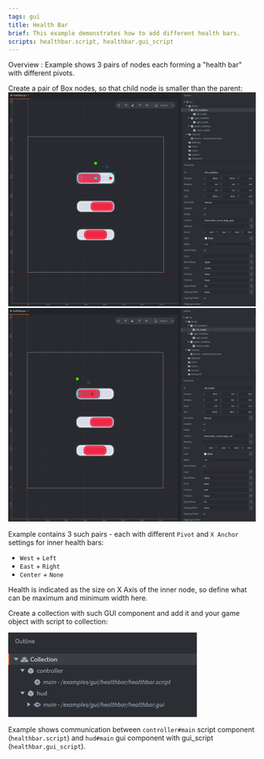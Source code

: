 ```yaml
---
tags: gui
title: Health Bar
brief: This example demonstrates how to add different health bars.
scripts: healthbar.script, healthbar.gui_script
---
```


Overview : Example shows 3 pairs of nodes each forming a "health bar" with different pivots.

Create a pair of Box nodes, so that child node is smaller than the parent:
![healthbar](healthbar.png)
![healthbar_inner](healthbar_inner.png)

Example contains 3 such pairs - each with different `Pivot` and `X Anchor` settings for inner health bars:

- `West` + `Left`
- `East` + `Right`
- `Center` + `None`

Health is indicated as the size on X Axis of the inner node, so define what can be maximum and minimum width here.

Create a collection with such GUI component and add it and your game object with script to collection:

![healthbar_collection](healthbar_collection.png)

Example shows communication between `controller#main` script component (`healthbar.script`) and `hud#main` gui component with gui_script (`healthbar.gui_script`).